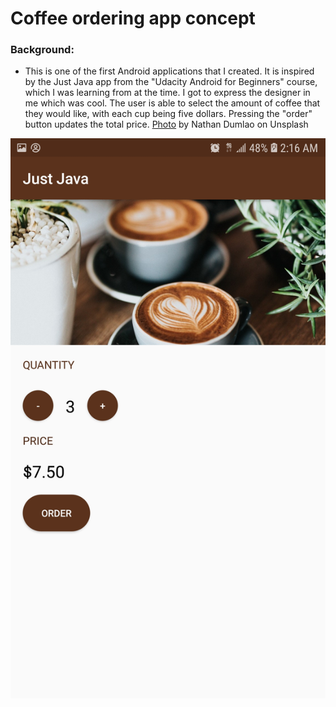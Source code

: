 # Coffee ordering app concept

### Background:
* This is one of the first Android applications that I created. It is inspired by the Just Java app from the "Udacity Android for Beginners" course, which I was learning from at the time. I got to express the designer in me which was cool. The user is able to select the amount of coffee that they would like, with each cup being five dollars. Pressing the "order" button updates the total price. [Photo](https://unsplash.com/photos/zUNs99PGDg0) by Nathan Dumlao on Unsplash

![Image](Screenshot.jpg)
